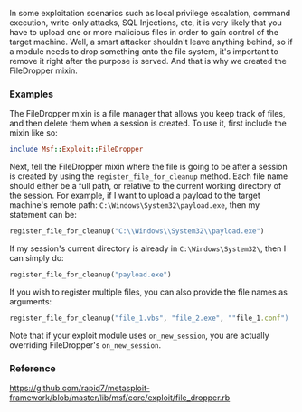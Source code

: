 In some exploitation scenarios such as local privilege escalation, command execution, write-only attacks, SQL Injections, etc, it is very likely that you have to upload one or more malicious files in order to gain control of the target machine. Well, a smart attacker shouldn't leave anything behind, so if a module needs to drop something onto the file system, it's important to remove it right after the purpose is served. And that is why we created the FileDropper mixin.

### Examples

The FileDropper mixin is a file manager that allows you keep track of files, and then delete them when a session is created. To use it, first include the mixin like so:

```ruby
include Msf::Exploit::FileDropper
```

Next, tell the FileDropper mixin where the file is going to be after a session is created by using the ```register_file_for_cleanup``` method. Each file name should either be a full path, or relative to the current working directory of the session. For example, if I want to upload a payload to the target machine's remote path: ```C:\Windows\System32\payload.exe```, then my statement can be:

```ruby
register_file_for_cleanup("C:\\Windows\\System32\\payload.exe")
```

If my session's current directory is already in ```C:\Windows\System32\```, then I can simply do:

```ruby
register_file_for_cleanup("payload.exe")
```

If you wish to register multiple files, you can also provide the file names as arguments:

```ruby
register_file_for_cleanup("file_1.vbs", "file_2.exe", ""file_1.conf")
```

Note that if your exploit module uses ```on_new_session```, you are actually overriding FileDropper's ```on_new_session```.

### Reference

https://github.com/rapid7/metasploit-framework/blob/master/lib/msf/core/exploit/file_dropper.rb